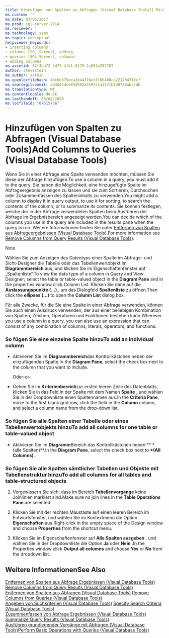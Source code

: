 ```yaml
---
title: Hinzufügen von Spalten zu Abfragen (Visual Database Tools)| Microsoft-Dokumentation
ms.custom: ''
ms.date: 03/06/2017
ms.prod: sql-server-2014
ms.reviewer: ''
ms.technology: ssms
ms.topic: conceptual
helpviewer_keywords:
- inserting columns
- columns [SQL Server], adding
- queries [SQL Server], columns
- adding columns
ms.assetid: 82f3ba72-3d72-4fb1-8179-2a953a782787
author: stevestein
ms.author: sstein
ms.openlocfilehash: 49c6e575eea2d4437be1f16b400ca22120471fcf
ms.sourcegitcommit: ad4d92dce894592a259721a1571b1d8736abacdb
ms.translationtype: MT
ms.contentlocale: de-DE
ms.lasthandoff: 08/04/2020
ms.locfileid: "87615766"
---
```

# <a name="add-columns-to-queries-visual-database-tools"></a><span data-ttu-id="6e006-102">Hinzufügen von Spalten zu Abfragen (Visual Database Tools)</span><span class="sxs-lookup"><span data-stu-id="6e006-102">Add Columns to Queries (Visual Database Tools)</span></span>
  <span data-ttu-id="6e006-103">Wenn Sie in einer Abfrage eine Spalte verwenden möchten, müssen Sie diese der Abfrage hinzufügen.</span><span class="sxs-lookup"><span data-stu-id="6e006-103">To use a column in a query, you must add it to the query.</span></span> <span data-ttu-id="6e006-104">Sie haben die Möglichkeit, eine hinzugefügte Spalte im Abfrageergebnis anzeigen zu lassen und sie zum Sortieren, Durchsuchen oder Zusammenfassen des Spalteninhalts zu verwenden.</span><span class="sxs-lookup"><span data-stu-id="6e006-104">You might add a column to display it in query output, to use it for sorting, to search the contents of the column, or to summarize its contents.</span></span> <span data-ttu-id="6e006-105">Sie können festlegen, welche der in der Abfrage verwendeten Spalten beim Ausführen der Abfrage im Ergebnisbereich angezeigt werden.</span><span class="sxs-lookup"><span data-stu-id="6e006-105">You can decide which of the columns you use in the query are included in the results pane when the query is run.</span></span> <span data-ttu-id="6e006-106">Weitere Informationen finden Sie unter [Entfernen von Spalten aus Abfrageergebnissen &#40;Visual Database Tools&#41;](visual-database-tools.md).</span><span class="sxs-lookup"><span data-stu-id="6e006-106">For more information see [Remove Columns from Query Results &#40;Visual Database Tools&#41;](visual-database-tools.md).</span></span>  
  
> [!NOTE]  
>  <span data-ttu-id="6e006-107">Wählen Sie zum Anzeigen des Datentyps einer Spalte im Abfrage- und Sicht-Designer die Tabelle oder das Tabellenwertobjekt im **Diagrammbereich** aus, und klicken Sie im Eigenschaftenfenster auf „Spaltenliste“.</span><span class="sxs-lookup"><span data-stu-id="6e006-107">To view the data type of a column in Query and View Designer; select the table or table-valued object in the **Diagram Pane** and in the properties window click Column List.</span></span> <span data-ttu-id="6e006-108">Klicken Sie dann auf die **Auslassungspunkte (...)** , um das Dialogfeld **Spaltenliste** zu öffnen.</span><span class="sxs-lookup"><span data-stu-id="6e006-108">Then click the **ellipses (...)** to open the **Column List** dialog box.</span></span>  
  
 <span data-ttu-id="6e006-109">Für alle Zwecke, für die Sie eine Spalte in einer Abfrage verwenden, können Sie auch einen Ausdruck verwenden, der aus einer beliebigen Kombination von Spalten, Zeichen, Operatoren und Funktionen bestehen kann.</span><span class="sxs-lookup"><span data-stu-id="6e006-109">Wherever you use a column in a query, you can also use an expression that can consist of any combination of columns, literals, operators, and functions.</span></span>  
  
### <a name="to-add-an-individual-column"></a><span data-ttu-id="6e006-110">So fügen Sie eine einzelne Spalte hinzu</span><span class="sxs-lookup"><span data-stu-id="6e006-110">To add an individual column</span></span>  
  
-   <span data-ttu-id="6e006-111">Aktivieren Sie im **Diagrammbereich**das Kontrollkästchen neben der einzufügenden Spalte.</span><span class="sxs-lookup"><span data-stu-id="6e006-111">In the **Diagram Pane**, select the check box next to the column that you want to include.</span></span>  
  
     <span data-ttu-id="6e006-112">Oder</span><span class="sxs-lookup"><span data-stu-id="6e006-112">-or-</span></span>  
  
-   <span data-ttu-id="6e006-113">Gehen Sie im **Kriterienbereich**zur ersten leeren Zeile des Datenblatts, klicken Sie in das Feld in der Spalte mit dem Namen **Spalte** , und wählen Sie in der Dropdownliste einen Spaltennamen aus.</span><span class="sxs-lookup"><span data-stu-id="6e006-113">In the **Criteria Pane**, move to the first blank grid row, click the field in the **Column** column, and select a column name from the drop-down list.</span></span>  
  
### <a name="to-add-all-columns-for-one-table-or-table-valued-object"></a><span data-ttu-id="6e006-114">So fügen Sie alle Spalten einer Tabelle oder eines Tabellenwertobjekts hinzu</span><span class="sxs-lookup"><span data-stu-id="6e006-114">To add all columns for one table or table-valued object</span></span>  
  
-   <span data-ttu-id="6e006-115">Aktivieren Sie im **Diagramm**Bereich das Kontrollkästchen neben \*\* \* (alle Spalten)\*\*.</span><span class="sxs-lookup"><span data-stu-id="6e006-115">In the **Diagram Pane**, select the check box next to **\*(All Columns)**.</span></span>  
  
### <a name="to-add-all-columns-for-all-tables-and-table-structured-objects"></a><span data-ttu-id="6e006-116">So fügen Sie alle Spalten sämtlicher Tabellen und Objekte mit Tabellenstruktur hinzu</span><span class="sxs-lookup"><span data-stu-id="6e006-116">To add all columns for all tables and table-structured objects</span></span>  
  
1.  <span data-ttu-id="6e006-117">Vergewissern Sie sich, dass im Bereich **Tabellenvorgänge** keine Joinlinien markiert sind.</span><span class="sxs-lookup"><span data-stu-id="6e006-117">Make sure no join lines in the **Table Operations Pane** are selected.</span></span>  
  
2.  <span data-ttu-id="6e006-118">Klicken Sie mit der rechten Maustaste auf einen leeren Bereich im Entwurfsfenster, und wählen Sie im Kontextmenü die Option **Eigenschaften** aus.</span><span class="sxs-lookup"><span data-stu-id="6e006-118">Right-click in the empty space of the Design window and choose **Properties** from the shortcut menu.</span></span>  
  
3.  <span data-ttu-id="6e006-119">Klicken Sie im Eigenschaftenfenster auf **Alle Spalten ausgeben** , und wählen Sie in der Dropdownliste die Option **Ja** oder **Nein** .</span><span class="sxs-lookup"><span data-stu-id="6e006-119">In the Properties window click **Output all columns** and choose **Yes** or **No** from the dropdown list.</span></span>  
  
## <a name="see-also"></a><span data-ttu-id="6e006-120">Weitere Informationen</span><span class="sxs-lookup"><span data-stu-id="6e006-120">See Also</span></span>  
 <span data-ttu-id="6e006-121">[Entfernen von Spalten aus Abfrage Ergebnissen &#40;Visual Database Tools&#41;](visual-database-tools.md) </span><span class="sxs-lookup"><span data-stu-id="6e006-121">[Remove Columns from Query Results &#40;Visual Database Tools&#41;](visual-database-tools.md) </span></span>  
 <span data-ttu-id="6e006-122">[Entfernen von Spalten aus Abfragen &#40;Visual Database Tools&#41;](remove-columns-from-queries-visual-database-tools.md) </span><span class="sxs-lookup"><span data-stu-id="6e006-122">[Remove Columns from Queries &#40;Visual Database Tools&#41;](remove-columns-from-queries-visual-database-tools.md) </span></span>  
 <span data-ttu-id="6e006-123">[Angeben von Suchkriterien &#40;Visual Database Tools&#41;](specify-search-criteria-visual-database-tools.md) </span><span class="sxs-lookup"><span data-stu-id="6e006-123">[Specify Search Criteria &#40;Visual Database Tools&#41;](specify-search-criteria-visual-database-tools.md) </span></span>  
 <span data-ttu-id="6e006-124">[Zusammenfassen von Abfrage Ergebnissen &#40;Visual Database Tools&#41;](summarize-query-results-visual-database-tools.md) </span><span class="sxs-lookup"><span data-stu-id="6e006-124">[Summarize Query Results &#40;Visual Database Tools&#41;](summarize-query-results-visual-database-tools.md) </span></span>  
 [<span data-ttu-id="6e006-125">Ausführen grundlegender Vorgänge mit Abfragen &#40;Visual Database Tools&#41;</span><span class="sxs-lookup"><span data-stu-id="6e006-125">Perform Basic Operations with Queries &#40;Visual Database Tools&#41;</span></span>](perform-basic-operations-with-queries-visual-database-tools.md)  
  
  
